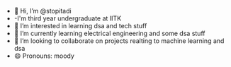 - 👋 Hi, I’m @stopitadi
- -I'm third year undergraduate at IITK
- 👀 I’m interested in learning dsa and tech stuff
- 🌱 I’m currently learning electrical engineering and some dsa stuff
- 💞️ I’m looking to collaborate on projects realting to machine learning and dsa
- 😄 Pronouns: moody 

<!---
stopitadi/stopitadi is a ✨ special ✨ repository because its `README.md` (this file) appears on your GitHub profile.
You can click the Preview link to take a look at your changes.
--->
